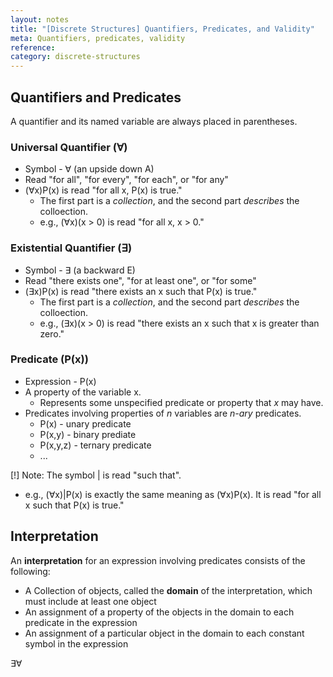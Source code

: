 ```yaml
---
layout: notes
title: "[Discrete Structures] Quantifiers, Predicates, and Validity" 
meta: Quantifiers, predicates, validity
reference: 
category: discrete-structures
---
```


## Quantifiers and Predicates

A quantifier and its named variable are always placed in parentheses.

### Universal Quantifier (∀)

* Symbol - ∀ (an upside down A)
* Read "for all", "for every", "for each", or "for any"
* (∀x)P(x) is read "for all x, P(x) is true."
    - The first part is a *collection*, and the second part *describes* the
      colloection.
    - e.g., (∀x)(x > 0) is read "for all x, x > 0."

### Existential Quantifier (∃)

* Symbol - ∃ (a backward E)
* Read "there exists one", "for at least one", or "for some"
* (∃x)P(x) is read "there exists an x such that P(x) is true."
    - The first part is a *collection*, and the second part *describes* the
      colloection.
    - e.g., (∃x)(x > 0) is read "there exists an x such that x is greater than
      zero."

### Predicate (P(x))

* Expression - P(x)
* A property of the variable x.
    - Represents some unspecified predicate or property that *x* may have.
* Predicates involving properties of *n* variables are *n-ary* predicates.
    - P(x) - unary predicate
    - P(x,y) - binary prediate
    - P(x,y,z) - ternary predicate
    - ...

[!] Note: The symbol | is read "such that". 
* e.g., (∀x)|P(x) is exactly the same meaning as (∀x)P(x). 
It is read "for all x such that P(x) is true." 


## Interpretation

An **interpretation** for an expression involving predicates consists of the
following:

* A Collection of objects, called the **domain** of the interpretation, which
  must include at least one object
* An assignment of a property of the objects in the domain to each predicate
  in the expression
* An assignment of a particular object in the domain to each constant symbol
  in the expression


∃∀
